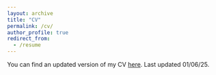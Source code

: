 ```yaml
---
layout: archive
title: "CV"
permalink: /cv/
author_profile: true
redirect_from:
  - /resume
---
```

You can find an updated version of my CV [here](https://larakelly-iturriaga.github.io/CVLaraKelly-Iturriaga.pdf). Last updated 01/06/25.
